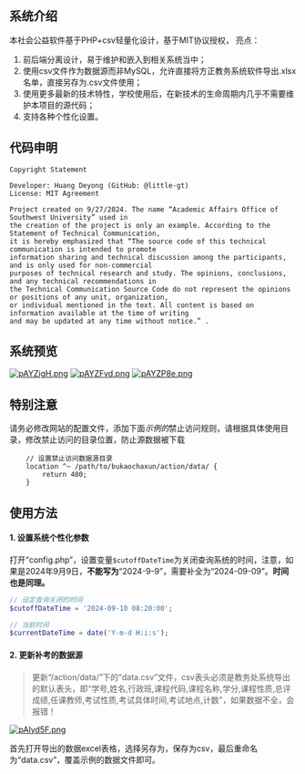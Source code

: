 ## 系统介绍

本社会公益软件基于PHP+csv轻量化设计，基于MIT协议授权，
亮点：
1. 前后端分离设计，易于维护和嵌入到相关系统当中；
2. 使用csv文件作为数据源而非MySQL，允许直接将方正教务系统软件导出.xlsx名单，直接另存为.csv文件使用；
3. 使用更多最新的技术特性，学校使用后，在新技术的生命周期内几乎不需要维护本项目的源代码；
4. 支持各种个性化设置。

## 代码申明

    Copyright Statement

    Developer: Huang Deyong (GitHub: @little-gt)
    License: MIT Agreement

    Project created on 9/27/2024. The name “Academic Affairs Office of Southwest University” used in
    the creation of the project is only an example. According to the Statement of Technical Communication,
    it is hereby emphasized that “The source code of this technical communication is intended to promote
    information sharing and technical discussion among the participants, and is only used for non-commercial
    purposes of technical research and study. The opinions, conclusions, and any technical recommendations in
    the Technical Communication Source Code do not represent the opinions or positions of any unit, organization,
    or individual mentioned in the text. All content is based on information available at the time of writing
    and may be updated at any time without notice.” .

## 系统预览

[![pAYZigH.png](https://s21.ax1x.com/2024/10/11/pAYZigH.png)](https://imgse.com/i/pAYZigH)
[![pAYZFvd.png](https://s21.ax1x.com/2024/10/11/pAYZFvd.png)](https://imgse.com/i/pAYZFvd)
[![pAYZP8e.png](https://s21.ax1x.com/2024/10/11/pAYZP8e.png)](https://imgse.com/i/pAYZP8e)

## 特别注意

请务必修改网站的配置文件，添加下面*示例的*禁止访问规则，请根据具体使用目录，修改禁止访问的目录位置，防止源数据被下载

```
    // 设置禁止访问数据源目录
    location ^~ /path/to/bukaochaxun/action/data/ {
        return 400;
    }
```

## 使用方法

#### 1. 设置系统个性化参数

打开“config.php”，设置变量`$cutoffDateTime`为关闭查询系统的时间，注意，如果是2024年9月9日，**不能写为**“2024-9-9”，需要补全为“2024-09-09”。**时间也是同理。**

``` php
// 设定查询关闭的时间
$cutoffDateTime = '2024-09-10 08:20:00';

// 当前时间
$currentDateTime = date('Y-m-d H:i:s');
```

#### 2. 更新补考的数据源

> 更新“/action/data/”下的“data.csv”文件，csv表头必须是教务处系统导出的默认表头，即“学号,姓名,行政班,课程代码,课程名称,学分,课程性质,总评成绩,任课教师,考试性质,考试具体时间,考试地点,计数”，如果数据不全，会报错！

[![pAlyd5F.png](https://s21.ax1x.com/2024/09/27/pAlyd5F.png)](https://imgse.com/i/pAlyd5F)

首先打开导出的数据excel表格，选择另存为，保存为csv，最后重命名为“data.csv”，覆盖示例的数据文件即可。
